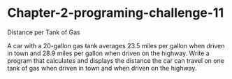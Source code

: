# Chapter-2-programing-challenge-11
Distance per Tank of Gas 

A car with a 20-gallon gas tank averages 23.5 miles per gallon when driven in town and 28.9 miles per gallon when driven on the highway. Write a program that calculates and displays the distance the car can travel on one tank of gas when driven in town and when driven on the highway. 
